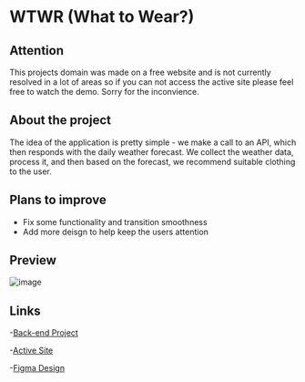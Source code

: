# WTWR (What to Wear?)

## Attention 

This projects domain was made on a free website and is not currently resolved in a lot of areas so if you can not access the active site please feel free to watch the demo. Sorry for the inconvience.

## About the project

The idea of the application is pretty simple - we make a call to an API, which then responds with the daily weather forecast. We collect the weather data, process it, and then based on the forecast, we recommend suitable clothing to the user.

## Plans to improve

- Fix some functionality and transition smoothness
- Add more deisgn to help keep the users attention

## Preview

![image](https://github.com/JosiahWolff/se_project_react/assets/134183204/989c608d-eaaf-4c6c-a94d-85a98cc8761b)


## Links

-[Back-end Project](https://github.com/JosiahWolff/se_project_express)

-[Active Site](https://wtwrbyjosiah3311.crabdance.com/)

-[Figma Design](https://www.figma.com/file/DTojSwldenF9UPKQZd6RRb/Sprint-10%3A-WTWR)
